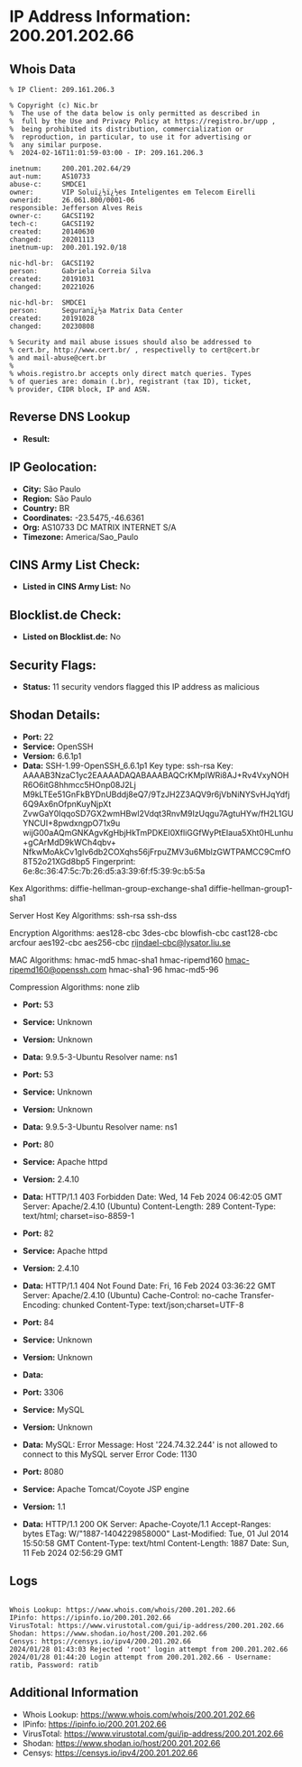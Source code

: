 # IP Address Information: 200.201.202.66

## Whois Data
```
% IP Client: 209.161.206.3
 
% Copyright (c) Nic.br
%  The use of the data below is only permitted as described in
%  full by the Use and Privacy Policy at https://registro.br/upp ,
%  being prohibited its distribution, commercialization or
%  reproduction, in particular, to use it for advertising or
%  any similar purpose.
%  2024-02-16T11:01:59-03:00 - IP: 209.161.206.3

inetnum:     200.201.202.64/29
aut-num:     AS10733
abuse-c:     SMDCE1
owner:       VIP Soluï¿½ï¿½es Inteligentes em Telecom Eirelli
ownerid:     26.061.800/0001-06
responsible: Jefferson Alves Reis
owner-c:     GACSI192
tech-c:      GACSI192
created:     20140630
changed:     20201113
inetnum-up:  200.201.192.0/18

nic-hdl-br:  GACSI192
person:      Gabriela Correia Silva
created:     20191031
changed:     20221026

nic-hdl-br:  SMDCE1
person:      Seguranï¿½a Matrix Data Center
created:     20191028
changed:     20230808

% Security and mail abuse issues should also be addressed to
% cert.br, http://www.cert.br/ , respectivelly to cert@cert.br
% and mail-abuse@cert.br
%
% whois.registro.br accepts only direct match queries. Types
% of queries are: domain (.br), registrant (tax ID), ticket,
% provider, CIDR block, IP and ASN.

```
## Reverse DNS Lookup
- **Result:** 

## IP Geolocation:
- **City:** São Paulo
- **Region:** São Paulo
- **Country:** BR
- **Coordinates:** -23.5475,-46.6361
- **Org:** AS10733 DC MATRIX INTERNET S/A
- **Timezone:** America/Sao_Paulo

## CINS Army List Check:
- **Listed in CINS Army List:** 
No

## Blocklist.de Check:
- **Listed on Blocklist.de:** 
No

## Security Flags:
- **Status:** 11 security vendors flagged this IP address as malicious

## Shodan Details:
- **Port:** 22
- **Service:** OpenSSH
- **Version:** 6.6.1p1
- **Data:** SSH-1.99-OpenSSH_6.6.1p1
Key type: ssh-rsa
Key: AAAAB3NzaC1yc2EAAAADAQABAAABAQCrKMpIWRi8AJ+Rv4VxyNOHR6O6itG8hhmcc5HOnp08J2Lj
M9kLTEe51GnFkBYDnUBddj8eQ7/9TzJH2Z3AQV9r6jVbNiNYSvHJqYdfj6Q9Ax6nOfpnKuyNjpXt
ZvwGaY0IqqoSD7GX2wmHBwl2Vdqt3RnvM9IzUqgu7AgtuHYw/fH2L1GUYNCUI+8pwdxngpO71x9u
wijG00aAQmGNKAgvKgHbjHkTmPDKEI0XfliGGfWyPtEIaua5Xht0HLunhu+gCArMdD9kWCh4qbv+
NfkwMoAkCv1glv6db2COXqhs56jFrpuZMV3u6MblzGWTPAMCC9CmfO8T52o21XGd8bp5
Fingerprint: 6e:8c:36:47:5c:7b:26:d5:a3:39:6f:f5:39:9c:b5:5a

Kex Algorithms:
	diffie-hellman-group-exchange-sha1
	diffie-hellman-group1-sha1

Server Host Key Algorithms:
	ssh-rsa
	ssh-dss

Encryption Algorithms:
	aes128-cbc
	3des-cbc
	blowfish-cbc
	cast128-cbc
	arcfour
	aes192-cbc
	aes256-cbc
	rijndael-cbc@lysator.liu.se

MAC Algorithms:
	hmac-md5
	hmac-sha1
	hmac-ripemd160
	hmac-ripemd160@openssh.com
	hmac-sha1-96
	hmac-md5-96

Compression Algorithms:
	none
	zlib


- **Port:** 53
- **Service:** Unknown
- **Version:** Unknown
- **Data:** 9.9.5-3-Ubuntu
Resolver name: ns1

- **Port:** 53
- **Service:** Unknown
- **Version:** Unknown
- **Data:** 9.9.5-3-Ubuntu
Resolver name: ns1

- **Port:** 80
- **Service:** Apache httpd
- **Version:** 2.4.10
- **Data:** HTTP/1.1 403 Forbidden
Date: Wed, 14 Feb 2024 06:42:05 GMT
Server: Apache/2.4.10 (Ubuntu)
Content-Length: 289
Content-Type: text/html; charset=iso-8859-1



- **Port:** 82
- **Service:** Apache httpd
- **Version:** 2.4.10
- **Data:** HTTP/1.1 404 Not Found
Date: Fri, 16 Feb 2024 03:36:22 GMT
Server: Apache/2.4.10 (Ubuntu)
Cache-Control: no-cache
Transfer-Encoding: chunked
Content-Type: text/json;charset=UTF-8



- **Port:** 84
- **Service:** Unknown
- **Version:** Unknown
- **Data:** 

- **Port:** 3306
- **Service:** MySQL
- **Version:** Unknown
- **Data:** MySQL:
  Error Message: Host '224.74.32.244' is not allowed to connect to this MySQL server
  Error Code: 1130

- **Port:** 8080
- **Service:** Apache Tomcat/Coyote JSP engine
- **Version:** 1.1
- **Data:** HTTP/1.1 200 OK
Server: Apache-Coyote/1.1
Accept-Ranges: bytes
ETag: W/"1887-1404229858000"
Last-Modified: Tue, 01 Jul 2014 15:50:58 GMT
Content-Type: text/html
Content-Length: 1887
Date: Sun, 11 Feb 2024 02:56:29 GMT



## Logs
```

Whois Lookup: https://www.whois.com/whois/200.201.202.66
IPinfo: https://ipinfo.io/200.201.202.66
VirusTotal: https://www.virustotal.com/gui/ip-address/200.201.202.66
Shodan: https://www.shodan.io/host/200.201.202.66
Censys: https://censys.io/ipv4/200.201.202.66
2024/01/28 01:43:03 Rejected 'root' login attempt from 200.201.202.66
2024/01/28 01:44:20 Login attempt from 200.201.202.66 - Username: ratib, Password: ratib

```
## Additional Information
- Whois Lookup: https://www.whois.com/whois/200.201.202.66
- IPinfo: https://ipinfo.io/200.201.202.66
- VirusTotal: https://www.virustotal.com/gui/ip-address/200.201.202.66
- Shodan: https://www.shodan.io/host/200.201.202.66
- Censys: https://censys.io/ipv4/200.201.202.66


